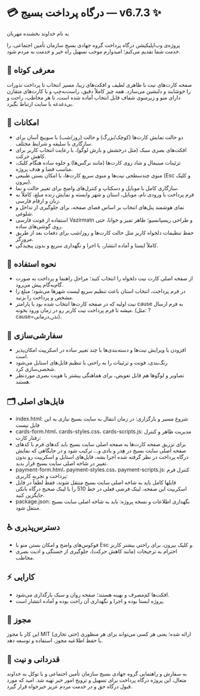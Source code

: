 # 💳 درگاه پرداخت بسیج — v6.7.3 ✨
به نام خداوند بخشنده مهربان

پروژه‌ی وب‌اپلیکیشن درگاه پرداخت گروه جهادی بسیج سازمان تأمین اجتماعی، را خدمت شما تقدیم می‌کنم؛
امیدوارم موجب تسهیل راه خیر و خدمت به مردم شود.

## 🌈 معرفی کوتاه
صفحه کارت‌های نیت با ظاهری لطیف و افکت‌های زیبا، مسیر انتخاب تا پرداخت نذورات را خوشایند و دلنشین می‌سازد. همه چیز کاملاً دقیق، راست‌به‌چپ و با کارت‌های متقارن دارای منو و زیرمنوی شفاف قابل انتخاب آماده شده است، تا هر مخاطب، راحت و بی‌دغدغه با سایت ارتباط بگیرد.

## 🌟 امکانات
- دو حالت نمایش کارت‌ها (کوچک/بزرگ) و حالت (روز/شب) با سوییچ آسان برای سازگاری با سلیقه و شرایط مختلف.
- افکت‌های بصری سبک (مثل درخشش و بارش لوگو)، با رعایت انتخاب کاربر برای کاهش حرکت.
- تزئینات مینیمال و شاد روی کارت‌ها (مانند نرگس‌ها) و جلوه ساده هنگام کلیک، مناسب فضا و هدف پروژه.
- منوی چندسطحی نیت‌ها و منوی سریع کارت‌ها، با امکان بستن طبیعی (Esc و کلیک بیرون).
- سازگاری کامل با موبایل و دسکتاپ و کنترل‌های واضح برای تغییر حالت و نما.
- فرم پرداخت با ورودی نام، موبایل، استان و شهر وابسته و نمایش زنده مبلغ، کاملاً به زبان و ارقام فارسی.
- نمای هوشمند پنل‌های انتخاب بر اساس فضای صفحه، برای جلوگیری از تداخل و شلوغی.
- استفاده از فونت فارسی Vazirmatn و طراحی ریسپانسیو؛ ظاهر تمیز و خوانا، حتی روی گوشی‌های ساده.
- حفظ تنظیمات دلخواه کاربر مثل حالت کارت‌ها و روز/شب برای دفعات بعد از طریق مرورگر.
- کاملاً ایستا و آماده انتشار، با اجرا و نگهداری سریع و بدون پیچیدگی.

## 🧭 نحوه استفاده
- از صفحه اصلی کارت نیت دلخواه را انتخاب کنید؛ مراحل راهنما و پرداخت به صورت گام‌به‌گام پیش می‌رود.
- در فرم پرداخت، انتخاب استان باعث تنظیم سریع لیست شهرها می‌شود؛ مبلغ را مشخص و پرداخت را بزنید.
- نیت اولیه که در صفحه کارت‌ها انتخاب شده بود با پارامتر cause به فرم ارسال میشه تا فرم پرداخت نیت کاربر رو در زمان ورود بخونه. (مثل: ?cause=نذر_درمانی).

## 🎨 سفارشی‌سازی
- افزودن یا ویرایش نیت‌ها و دسته‌بندی‌ها با چند تغییر ساده در اسکریپت امکان‌پذیر است.
- رنگ‌بندی، فونت و تزئینات را به راحتی با تنظیم فایل‌های استایل می‌شود شخصی‌سازی کرد.
- تصاویر و لوگوها هم قابل تعویض، برای هماهنگی بیشتر با هویت بصری موردنظر هستند.

## 🗂️ فایل‌های اصلی
- index.html: شروع مسیر و بارگزاری: در زمان انتقال به سایت بسیج نیازی به این فایل نیست
- cards-form.html، cards-styles.css، cards-scripts.js: مدیریت ظاهر و کنترل رفتار کارت:
- برای تزریق صفحه کارت‌ها به صفحه اصلی سایت بسیج باید کدهای فرم با کدهای صفحه اصلی سایت بسیج در هِدر و بادی و... ترکیب شود و در جایگاهی که نمایش درگاه پرداخت در نظر گرفته شده اجرا بشه، فایل‌های استایل و اسکریپت رو بدون تغییر در شاخه اصلی سایت بسیج قرار بدید.
- payment-form.html، payment-styles.css، payment-scripts.js: کنترل فرم پرداخت و تجربه کاربری:
- فایلها کامل باید به شاخه اصلی سایت بسیج منتقل شوند، فقط لطفاً در فایل اسکریپت این صفحه، لینک فرضی فعلی در 
خط 510 را با لینک صحیح درگاه بانکی جایگزین کنید.
- package.json: نگهداری اطلاعات و نسخه پروژه: باید به شاخه اصلی سایت بسیج منتقل شود.

## ♿ دسترس‌پذیری
- فوکوس‌های واضح و امکان بستن منو با Esc و کلیک بیرون، برای راحتی بیشتر کاربر.
- احترام به ترجیحات (مانند کاهش حرکت)، جلوگیری از خستگی و اذیت بصری مخاطب.

## ⚡ کارایی
- افکت‌ها کم‌مصرف و بهینه هستند؛ صفحه روان و سبک بارگذاری می‌شود.
- پروژه ایستا بوده و اجرا و نگهداری آن راحت بوده و آماده انتشار است.

## 📄 مجوز
این کار با مجوز MIT ارائه شده؛ یعنی هر کسی می‌تواند برای هر منظوری (حتی تجاری) با حفظ اطلاعیه مجوز، استفاده و توسعه دهد.

## 🙏 قدردانی و نیت
به سفارش و راهنمایی گروه جهادی بسیج سازمان تأمین اجتماعی و با توکل به خداوند متعال، این پروژه درگاه پرداخت برای تسهیل و ترویج امور خیر تهیه شد. امید که مورد قبول درگاه حق و در خدمت مردم عزیز خیرخواه قرار گیرد.
